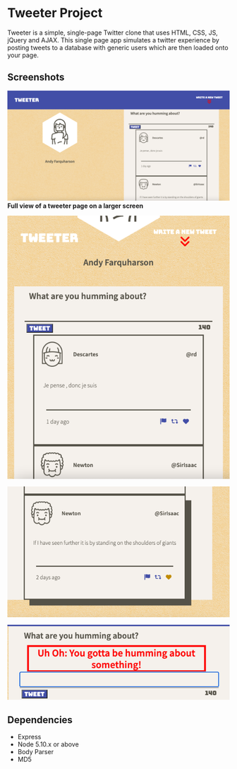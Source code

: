 # Tweeter Project

Tweeter is a simple, single-page Twitter clone that uses HTML, CSS, JS, jQuery and AJAX. This single page app simulates a twitter experience by posting tweets to a database with generic users which are then loaded onto your page.


## Screenshots

![Full view of a tweeter page on a larger screen](https://github.com/andyfarquharson/tweeter/blob/master/docs/responsive-design-large.png?raw=true)
 <b>Full view of a tweeter page on a larger screen</b>

![Full view of a tweeter page on a smaller screen](https://github.com/andyfarquharson/tweeter/blob/master/docs/responsive-design-small.png?raw=true)

![Showing off some of the hover css attributes](https://github.com/andyfarquharson/tweeter/blob/master/docs/hover-functions.png?raw=true)

![Screenshot of error message when you try to tweet without typing anything](https://github.com/andyfarquharson/tweeter/blob/master/docs/error-text.png?raw=true)


## Dependencies

- Express
- Node 5.10.x or above
- Body Parser
- MD5

